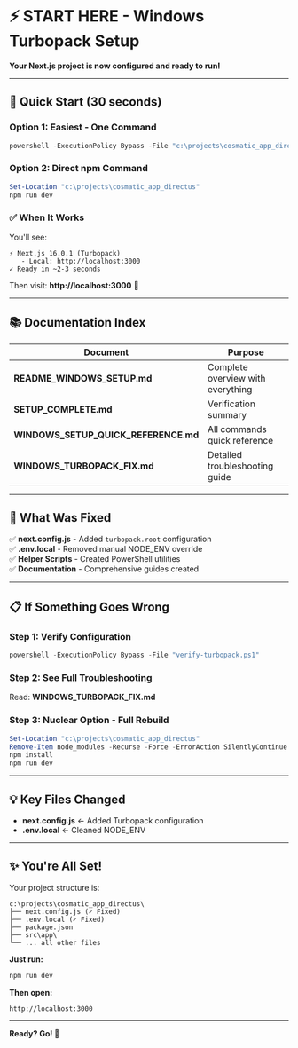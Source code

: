 # ⚡ START HERE - Windows Turbopack Setup

**Your Next.js project is now configured and ready to run!**

---

## **🎯 Quick Start (30 seconds)**

### **Option 1: Easiest - One Command**
```powershell
powershell -ExecutionPolicy Bypass -File "c:\projects\cosmatic_app_directus\start-clean.ps1" -ClearCache
```

### **Option 2: Direct npm Command**
```powershell
Set-Location "c:\projects\cosmatic_app_directus"
npm run dev
```

### **✅ When It Works**
You'll see:
```
⚡ Next.js 16.0.1 (Turbopack)
   - Local: http://localhost:3000
✓ Ready in ~2-3 seconds
```

Then visit: **http://localhost:3000** 🎉

---

## **📚 Documentation Index**

| Document | Purpose |
|----------|---------|
| **README_WINDOWS_SETUP.md** | Complete overview with everything |
| **SETUP_COMPLETE.md** | Verification summary |
| **WINDOWS_SETUP_QUICK_REFERENCE.md** | All commands quick reference |
| **WINDOWS_TURBOPACK_FIX.md** | Detailed troubleshooting guide |

---

## **🔧 What Was Fixed**

✅ **next.config.js** - Added `turbopack.root` configuration  
✅ **.env.local** - Removed manual NODE_ENV override  
✅ **Helper Scripts** - Created PowerShell utilities  
✅ **Documentation** - Comprehensive guides created  

---

## **📋 If Something Goes Wrong**

### **Step 1: Verify Configuration**
```powershell
powershell -ExecutionPolicy Bypass -File "verify-turbopack.ps1"
```

### **Step 2: See Full Troubleshooting**
Read: **WINDOWS_TURBOPACK_FIX.md**

### **Step 3: Nuclear Option - Full Rebuild**
```powershell
Set-Location "c:\projects\cosmatic_app_directus"
Remove-Item node_modules -Recurse -Force -ErrorAction SilentlyContinue
npm install
npm run dev
```

---

## **💡 Key Files Changed**

- **next.config.js** ← Added Turbopack configuration
- **.env.local** ← Cleaned NODE_ENV

---

## **✨ You're All Set!**

Your project structure is:
```
c:\projects\cosmatic_app_directus\
├── next.config.js (✓ Fixed)
├── .env.local (✓ Fixed)
├── package.json
├── src\app\
└── ... all other files
```

**Just run:**
```powershell
npm run dev
```

**Then open:**
```
http://localhost:3000
```

---

**Ready? Go! 🚀**